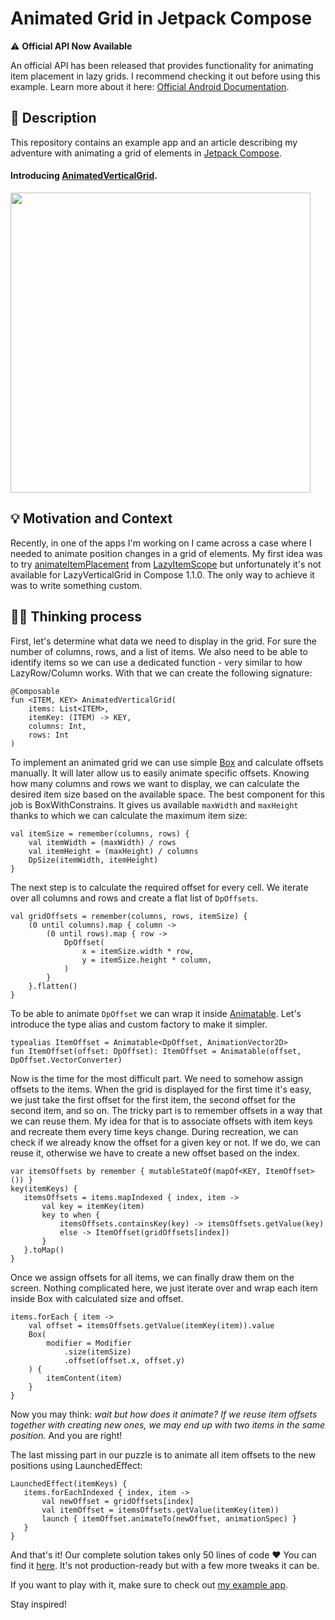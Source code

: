 # Animated Grid in Jetpack Compose

⚠️ **Official API Now Available**

An official API has been released that provides functionality for animating item placement in lazy grids. I recommend checking it out before using this example. Learn more about it here: [Official Android Documentation](https://developer.android.com/develop/ui/compose/lists#item-animations).

## :scroll: Description

This repository contains an example app and an article describing my adventure with animating a grid of elements in [Jetpack Compose](https://developer.android.com/jetpack/compose).

#### Introducing [AnimatedVerticalGrid](https://github.com/linean/AnimatedVerticalGrid/blob/main/app/src/main/java/com/example/animatedverticalgrid/AnimatedVerticalGrid.kt).

<img src="https://github.com/linean/AnimatedVerticalGrid/blob/main/assets/demo.gif?raw=true" height=480/>

## :bulb: Motivation and Context

Recently, in one of the apps I'm working on I came across a case where I needed to animate position changes in a grid of elements. My first idea was to try [animateItemPlacement](https://developer.android.com/reference/kotlin/androidx/compose/foundation/lazy/LazyItemScope#(androidx.compose.ui.Modifier).animateItemPlacement(androidx.compose.animation.core.FiniteAnimationSpec)) from [LazyItemScope](https://developer.android.com/reference/kotlin/androidx/compose/foundation/lazy/LazyItemScope) but unfortunately it's not available for LazyVerticalGrid in Compose 1.1.0. The only way to achieve it was to write something custom.

## :man_student: Thinking process

First, let's determine what data we need to display in the grid. For sure the number of columns, rows, and a list of items. We also need to be able to identify items so we can use a dedicated function - very similar to how LazyRow/Column works. With that we can create the following signature:

```
@Composable
fun <ITEM, KEY> AnimatedVerticalGrid(
    items: List<ITEM>,
    itemKey: (ITEM) -> KEY,
    columns: Int,
    rows: Int
) 
```

To implement an animated grid we can use simple [Box](https://developer.android.com/reference/kotlin/androidx/compose/foundation/layout/package-summary#Box(androidx.compose.ui.Modifier,androidx.compose.ui.Alignment,kotlin.Boolean,kotlin.Function1)) and calculate offsets manually. It will later allow us to easily animate specific offsets. Knowing how many columns and rows we want to display, we can calculate the desired item size based on the available space. The best component for this job is BoxWithConstrains. It gives us available `maxWidth` and `maxHeight` thanks to which we can calculate the maximum item size:

```
val itemSize = remember(columns, rows) {
    val itemWidth = (maxWidth) / rows
    val itemHeight = (maxHeight) / columns
    DpSize(itemWidth, itemHeight)
}
```

The next step is to calculate the required offset for every cell. We iterate over all columns and rows and create a flat list of `DpOffsets`.

```
val gridOffsets = remember(columns, rows, itemSize) {
    (0 until columns).map { column ->
        (0 until rows).map { row ->
            DpOffset(
                x = itemSize.width * row,
                y = itemSize.height * column,
            )
        }
    }.flatten()
}
 ```
 
To be able to animate `DpOffset` we can wrap it inside [Animatable](https://developer.android.com/jetpack/compose/animation#animatable). Let's introduce the type alias and custom factory to make it simpler.
 
 ```
typealias ItemOffset = Animatable<DpOffset, AnimationVector2D>
fun ItemOffset(offset: DpOffset): ItemOffset = Animatable(offset, DpOffset.VectorConverter)
```


Now is the time for the most difficult part. We need to somehow assign offsets to the items. When the grid is displayed for the first time it's easy, we just take the first offset for the first item, the second offset for the second item, and so on. The tricky part is to remember offsets in a way that we can reuse them. My idea for that is to associate offsets with item keys and recreate them every time keys change. During recreation, we can check if we already know the offset for a given key or not. If we do, we can reuse it, otherwise we have to create a new offset based on the index.

 ```
var itemsOffsets by remember { mutableStateOf(mapOf<KEY, ItemOffset>()) }
key(itemKeys) {
    itemsOffsets = items.mapIndexed { index, item ->
        val key = itemKey(item)
        key to when {
            itemsOffsets.containsKey(key) -> itemsOffsets.getValue(key)
            else -> ItemOffset(gridOffsets[index])
        }
    }.toMap()
}
```

Once we assign offsets for all items, we can finally draw them on the screen. Nothing complicated here, we just iterate over and wrap each item inside Box with calculated size and offset.

```
items.forEach { item ->
    val offset = itemsOffsets.getValue(itemKey(item)).value
    Box(
        modifier = Modifier
            .size(itemSize)
            .offset(offset.x, offset.y)
    ) {
        itemContent(item)
    }
}
 ```
 
Now you may think: *wait but how does it animate? If we reuse item offsets together with creating new ones, we may end up with two items in the same position.* And you are right!

The last missing part in our puzzle is to animate all item offsets to the new positions using LaunchedEffect:

 ```
LaunchedEffect(itemKeys) {
    items.forEachIndexed { index, item ->
        val newOffset = gridOffsets[index]
        val itemOffset = itemsOffsets.getValue(itemKey(item))
        launch { itemOffset.animateTo(newOffset, animationSpec) }
    }
}
```

And that's it! Our complete solution takes only 50 lines of code :heart: You can find it [here](https://github.com/linean/AnimatedVerticalGrid/blob/main/app/src/main/java/com/example/animatedverticalgrid/AnimatedVerticalGrid.kt). It's not production-ready but with a few more tweaks it can be. 

If you want to play with it, make sure to check out [my example app](https://github.com/linean/AnimatedVerticalGrid/tree/main/app/src/main/java/com/example/animatedverticalgrid).

Stay inspired!
